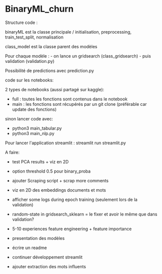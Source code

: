 # BinaryML_churn

Structure code :

binaryML est la classe principale / initialisation, preprocessing, train_test_split, normalisation

class_model est la classe parent des modèles

Pour chaque modèle :
	- on lance un gridsearch (class_gridsearch)
	- puis validation (validation.py)

Possibilité de predictions avec prediction.py


code sur les notebooks:

2 types de notebooks (aussi partagé sur kaggle):
 - full : toutes les fonctions sont contenus dans le notebook
 - main : les fonctions sont récupérés par un git clone (préférable car update des fonctions)

sinon lancer code avec:
 - python3 main_tabular.py
 - python3 main_nlp.py

Pour lancer l'application streamlit :
streamlit run streamlit.py

A faire:

 - test PCA results + viz en 2D
 - option threshold 0.5 pour binary_proba
 - ajouter Scraping script + scrap more comments
 - viz en 2D des embeddings documents et mots
 - afficher some logs during epoch training (seulement lors de la validation)
 - random-state in gridsearch_sklearn = le fixer et avoir le même que dans validation?
 - 5-10 experiences feature engineering + feature importance
 - presentation des modèles
 - écrire un readme

 - continuer développement streamlit
 - ajouter extraction des mots influents
